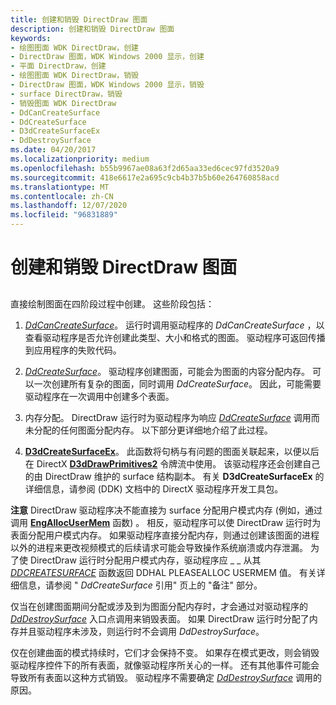 ```yaml
---
title: 创建和销毁 DirectDraw 图面
description: 创建和销毁 DirectDraw 图面
keywords:
- 绘图图面 WDK DirectDraw，创建
- DirectDraw 图面，WDK Windows 2000 显示，创建
- 平面 DirectDraw，创建
- 绘图图面 WDK DirectDraw，销毁
- DirectDraw 图面，WDK Windows 2000 显示，销毁
- surface DirectDraw，销毁
- 销毁图面 WDK DirectDraw
- DdCanCreateSurface
- DdCreateSurface
- D3dCreateSurfaceEx
- DdDestroySurface
ms.date: 04/20/2017
ms.localizationpriority: medium
ms.openlocfilehash: b55b9967ae08a63f2d65aa33ed6cec97fd3520a9
ms.sourcegitcommit: 418e6617e2a695c9cb4b37b5b60e264760858acd
ms.translationtype: MT
ms.contentlocale: zh-CN
ms.lasthandoff: 12/07/2020
ms.locfileid: "96831889"
---
```

# <a name="creating-and-destroying-directdraw-surfaces"></a>创建和销毁 DirectDraw 图面


## <span id="ddk_creating_and_destroying_directdraw_surfaces_gg"></span><span id="DDK_CREATING_AND_DESTROYING_DIRECTDRAW_SURFACES_GG"></span>


直接绘制图面在四阶段过程中创建。 这些阶段包括：

1.  [*DdCanCreateSurface*](/previous-versions/windows/hardware/drivers/ff549213(v=vs.85))。 运行时调用驱动程序的 *DdCanCreateSurface* ，以查看驱动程序是否允许创建此类型、大小和格式的图面。 驱动程序可返回传播到应用程序的失败代码。

2.  [*DdCreateSurface*](/previous-versions/windows/hardware/drivers/ff549263(v=vs.85))。 驱动程序创建图面，可能会为图面的内容分配内存。 可以一次创建所有复杂的图面，同时调用 *DdCreateSurface*。 因此，可能需要驱动程序在一次调用中创建多个表面。

3.  内存分配。 DirectDraw 运行时为驱动程序为响应 [*DdCreateSurface*](/previous-versions/windows/hardware/drivers/ff549263(v=vs.85)) 调用而未分配的任何图面分配内存。 以下部分更详细地介绍了此过程。

4.  [**D3dCreateSurfaceEx**](/windows/win32/api/ddrawint/nc-ddrawint-pdd_createsurfaceex)。 此函数将句柄与有问题的图面关联起来，以便以后在 DirectX [**D3dDrawPrimitives2**](/windows-hardware/drivers/ddi/d3dhal/nc-d3dhal-lpd3dhal_drawprimitives2cb) 令牌流中使用。 该驱动程序还会创建自己的由 DirectDraw 维护的 surface 结构副本。 有关 **D3dCreateSurfaceEx** 的详细信息，请参阅 (DDK) 文档中的 DirectX 驱动程序开发工具包。

**注意**   DirectDraw 驱动程序决不能直接为 surface 分配用户模式内存 (例如，通过调用 [**EngAllocUserMem**](/windows/win32/api/winddi/nf-winddi-engallocusermem) 函数) 。 相反，驱动程序可以使 DirectDraw 运行时为表面分配用户模式内存。
如果驱动程序直接分配内存，则通过创建该图面的进程以外的进程来更改视频模式的后续请求可能会导致操作系统崩溃或内存泄漏。 为了使 DirectDraw 运行时分配用户模式内存，驱动程序应 \_ \_ 从其 [*DDCREATESURFACE*](/previous-versions/windows/hardware/drivers/ff549263(v=vs.85)) 函数返回 DDHAL PLEASEALLOC USERMEM 值。 有关详细信息，请参阅 " *DdCreateSurface* 引用" 页上的 "备注" 部分。

 

仅当在创建图面期间分配或涉及到为图面分配内存时，才会通过对驱动程序的 [*DdDestroySurface*](/windows/win32/api/ddrawint/nc-ddrawint-pdd_surfcb_destroysurface) 入口点调用来销毁表面。 如果 DirectDraw 运行时分配了内存并且驱动程序未涉及，则运行时不会调用 *DdDestroySurface*。

仅在创建曲面的模式持续时，它们才会保持不变。 如果存在模式更改，则会销毁驱动程序控件下的所有表面，就像驱动程序所关心的一样。 还有其他事件可能会导致所有表面以这种方式销毁。 驱动程序不需要确定 [*DdDestroySurface*](/windows/win32/api/ddrawint/nc-ddrawint-pdd_surfcb_destroysurface) 调用的原因。

 

